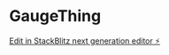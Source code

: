 # GaugeThing

[Edit in StackBlitz next generation editor ⚡️](https://stackblitz.com/~/github.com/iinsaane/GaugeThing)